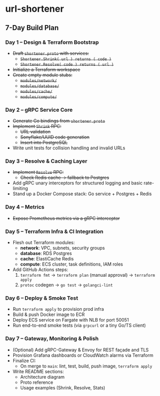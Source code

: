 # url-shortener
## 7-Day Build Plan

### Day 1 – Design & Terraform Bootstrap
- ~~Draft `shortener.proto` with services:~~
  - ~~`Shortener.Shrink( url ) returns ( code )`~~
  - ~~`Shortener.Resolve( code ) returns ( url )`~~
- ~~Initialize a Terraform workspace~~
- ~~Create empty module stubs:~~
  - ~~`modules/network/`~~
  - ~~`modules/database/`~~
  - ~~`modules/cache/`~~
  - ~~`modules/compute/`~~

### Day 2 – gRPC Service Core
- ~~Generate Go bindings from `shortener.proto`~~
- ~~Implement `Shrink` RPC:~~
  - ~~URL validation~~
  - ~~Sonyflake/UUID code generation~~
  - ~~Insert into PostgreSQL~~
- Write unit tests for collision handling and invalid URLs

### Day 3 – Resolve & Caching Layer
- ~~Implement `Resolve` RPC:~~
  - ~~Check Redis cache → fallback to Postgres~~
- Add gRPC unary interceptors for structured logging and basic rate-limiting
- Stand up a Docker Compose stack: Go service + Postgres + Redis

### Day 4 – Metrics
- ~~Expose Prometheus metrics via a gRPC interceptor~~

### Day 5 – Terraform Infra & CI Integration
- Flesh out Terraform modules:
  - **network**: VPC, subnets, security groups  
  - **database**: RDS Postgres  
  - **cache**: ElastiCache Redis  
  - **compute**: ECS cluster, task definitions, IAM roles  
- Add GitHub Actions steps:
  1. `terraform fmt` → `terraform plan` (manual approval) → `terraform apply`
  2. `protoc` codegen → `go test` → `golangci-lint`

### Day 6 – Deploy & Smoke Test
- Run `terraform apply` to provision prod infra
- Build & push Docker image to ECR
- Deploy ECS service on Fargate with NLB for port 50051
- Run end-to-end smoke tests (via `grpcurl` or a tiny Go/TS client)

### Day 7 – Gateway, Monitoring & Polish
- (Optional) Add gRPC-Gateway & Envoy for REST façade and TLS
- Provision Grafana dashboards or CloudWatch alarms via Terraform
- Finalize CI:
  - On merge to `main`: lint, test, build, push image, `terraform apply`
- Write README sections:
  - Architecture diagram
  - Proto reference
  - Usage examples (Shrink, Resolve, Stats)
